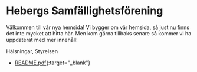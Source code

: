 # Hebergs Samfällighetsförening

Välkommen till vår nya hemsida!
Vi bygger om vår hemsida, så just nu finns det inte mycket att hitta här.
Men kom gärna tillbaks senare så kommer vi ha uppdaterat med mer innehåll!

Hälsningar,
Styrelsen

- [README.pdf](README.pdf){:target="_blank"}
